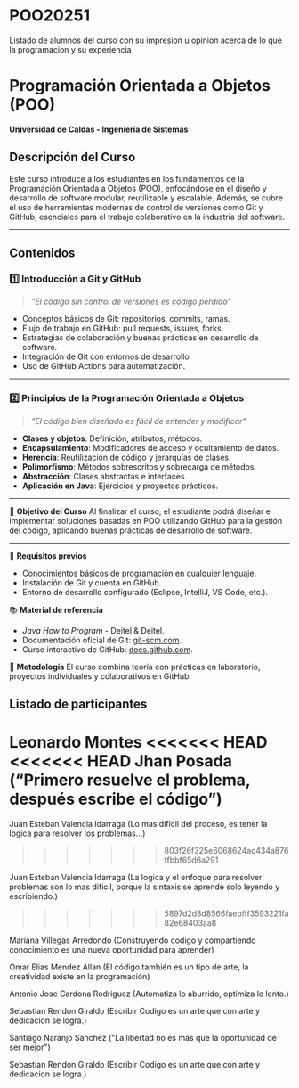 # POO20251
Listado de alumnos del curso con su impresion u opinion acerca de lo que la programacion y su experiencia



# Programación Orientada a Objetos (POO)  
**Universidad de Caldas - Ingeniería de Sistemas**  

## Descripción del Curso
Este curso introduce a los estudiantes en los fundamentos de la Programación Orientada a Objetos (POO), enfocándose en el diseño y desarrollo de software modular, reutilizable y escalable. Además, se cubre el uso de herramientas modernas de control de versiones como Git y GitHub, esenciales para el trabajo colaborativo en la industria del software.

---

## Contenidos

### 1️⃣ Introducción a Git y GitHub
> _"El código sin control de versiones es código perdido"_

- Conceptos básicos de Git: repositorios, commits, ramas.
- Flujo de trabajo en GitHub: pull requests, issues, forks.
- Estrategias de colaboración y buenas prácticas en desarrollo de software.
- Integración de Git con entornos de desarrollo.
- Uso de GitHub Actions para automatización.

---

### 2️⃣ Principios de la Programación Orientada a Objetos
> _"El código bien diseñado es fácil de entender y modificar"_

- **Clases y objetos**: Definición, atributos, métodos.
- **Encapsulamiento**: Modificadores de acceso y ocultamiento de datos.
- **Herencia**: Reutilización de código y jerarquías de clases.
- **Polimorfismo**: Métodos sobrescritos y sobrecarga de métodos.
- **Abstracción**: Clases abstractas e interfaces.
- **Aplicación en Java**: Ejercicios y proyectos prácticos.

---

🎯 **Objetivo del Curso**
Al finalizar el curso, el estudiante podrá diseñar e implementar soluciones basadas en POO utilizando GitHub para la gestión del código, aplicando buenas prácticas de desarrollo de software.

---

📌 **Requisitos previos**
- Conocimientos básicos de programación en cualquier lenguaje.
- Instalación de Git y cuenta en GitHub.
- Entorno de desarrollo configurado (Eclipse, IntelliJ, VS Code, etc.).

📚 **Material de referencia**
- *Java How to Program* - Deitel & Deitel.
- Documentación oficial de Git: [git-scm.com](https://git-scm.com/).
- Curso interactivo de GitHub: [docs.github.com](https://docs.github.com/en/get-started).

🚀 **Metodología**
El curso combina teoría con prácticas en laboratorio, proyectos individuales y colaborativos en GitHub.

## Listado de participantes
Leonardo Montes 
<<<<<<< HEAD
<<<<<<< HEAD
Jhan Posada (“Primero resuelve el problema, después escribe el código”)
=======
Juan Esteban Valencia Idarraga (Lo mas dificil del proceso, es tener la logica para resolver los problemas...)
>>>>>>> 803f26f325e6068624ac434a876ffbbf65d6a291

Juan Esteban Valencia Idarraga (La logica y el enfoque para resolver problemas son lo mas dificil, porque la sintaxis se aprende solo leyendo y escribiendo.)
>>>>>>> 5897d2d8d8566faebfff3593221fa82e68403aa8

Mariana Villegas Arredondo (Construyendo codigo y compartiendo conocimiento es una nueva oportunidad para aprender)

Omar Elias Mendez Allan (El código también es un tipo de arte, la creatividad existe en la programación)

Antonio Jose Cardona Rodriguez (Automatiza lo aburrido, optimiza lo lento.)

Sebastian Rendon Giraldo (Escribir Codigo es un arte que con arte y dedicacion se logra.)

Santiago Naranjo Sánchez ("La libertad no es más que la oportunidad de ser mejor")

Sebastian Rendon Giraldo (Escribir Codigo es un arte que con arte y dedicacion se logra.)
